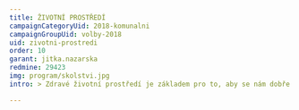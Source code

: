 ```yaml
---
title: ŽIVOTNÍ PROSTŘEDÍ
campaignCategoryUid: 2018-komunalni
campaignGroupUid: volby-2018
uid: zivotni-prostredi
order: 10
garant: jitka.nazarska
redmine: 29423
img: program/skolstvi.jpg
intro: > Zdravé životní prostředí je základem pro to, aby se nám dobře žilo. Budeme bojovat proti přehřívání města, znečišťování ovzduší a rušivým vlivům, které člověka nenechají v klidu spát.

---
```


